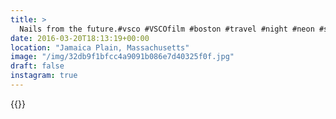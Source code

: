 ```yaml
---
title: >
  Nails from the future.#vsco #VSCOfilm #boston #travel #night #neon #streetphotography
date: 2016-03-20T18:13:19+00:00
location: "Jamaica Plain, Massachusetts"
image: "/img/32db9f1bfcc4a9091b086e7d40325f0f.jpg"
draft: false
instagram: true
---
```


{{<photo src="/img/32db9f1bfcc4a9091b086e7d40325f0f.jpg">}}
